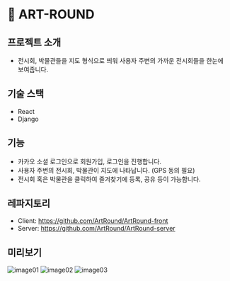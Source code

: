 # 🎨 ART-ROUND

## 프로젝트 소개
- 전시회, 박물관들을 지도 형식으로 띄워 사용자 주변의 가까운 전시회들을 한눈에 보여줍니다. 

## 기술 스택
- React
- Django


##  기능
- 카카오 소셜 로그인으로 회원가입, 로그인을 진행합니다.
- 사용자 주변의 전시회, 박물관이 지도에 나타납니다. (GPS 동의 필요)
- 전시회 혹은 박물관을 클릭하여 즐겨찾기에 등록, 공유 등이 가능합니다.


## 레파지토리
- Client: https://github.com/ArtRound/ArtRound-front
- Server: https://github.com/ArtRound/ArtRound-server


## 미리보기
![image01](https://user-images.githubusercontent.com/66022264/150299996-d75305a3-9aec-4b20-94c9-8cc5f9afe9db.jpg)
![image02](https://user-images.githubusercontent.com/66022264/150300083-a9b535ea-6a2d-4066-959e-9bb2ee4f0d07.jpg)
![image03](https://user-images.githubusercontent.com/66022264/150300085-c5267765-52ff-4d98-9ba3-1a2a9f072439.jpg)
